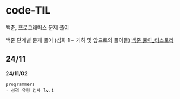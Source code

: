 # code-TIL

백준, 프로그래머스 문제 풀이

백준 단계별 문제 풀이 (심화 1 ~ 기하 및 앞으로의 풀이들)
[백준 풀이_티스토리](https://linkinpark0205.tistory.com/)

## 24/11

__24/11/02__  

    programmers
    - 성격 유형 검사 lv.1
